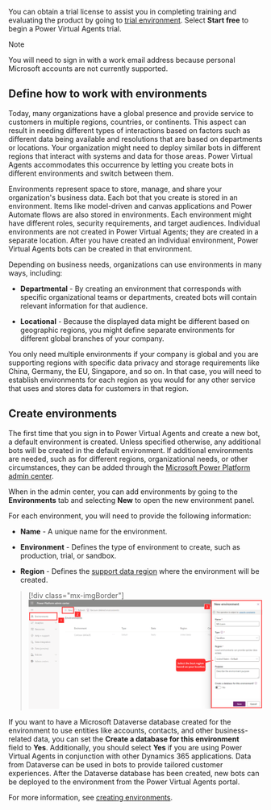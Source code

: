You can obtain a trial license to assist you in completing training and evaluating the product by going to [trial environment](https://powervirtualagents.microsoft.com/?azure-portal=true). Select **Start free** to begin a Power Virtual Agents trial.  

> [!NOTE]
> You will need to sign in with a work email address because personal Microsoft accounts are not currently supported.

## Define how to work with environments 

Today, many organizations have a global presence and provide service to customers in multiple regions, countries, or continents. This aspect can result in needing different types of interactions based on factors such as different data being available and resolutions that are based on departments or locations. Your organization might need to deploy similar bots in different regions that interact with systems and data for those areas. Power Virtual Agents accommodates this occurrence by letting you create bots in different environments and switch between them.

Environments represent space to store, manage, and share your organization's business data. Each bot that you create is stored in an environment. Items like model-driven and canvas applications and Power Automate flows are also stored in environments. Each environment might have different roles, security requirements, and target audiences. Individual environments are not created in Power Virtual Agents; they are created in a separate location. After you have created an individual environment, Power Virtual Agents bots can be created in that environment.

Depending on business needs, organizations can use environments in many ways, including:

-   **Departmental** - By creating an environment that corresponds with specific organizational teams or departments, created bots will contain relevant information for that audience.

-   **Locational** - Because the displayed data might be different based on geographic regions, you might define separate environments for different global branches of your company.

You only need multiple environments if your company is global and you are supporting regions with specific data privacy and storage requirements like China, Germany, the EU, Singapore, and so on. In that case, you will need to establish environments for each region as you would for any other service that uses and stores data for customers in that region.

## Create environments

The first time that you sign in to Power Virtual Agents and create a new bot, a default environment is created. Unless specified otherwise, any additional bots will be created in the default environment. If additional environments are needed, such as for different regions, organizational needs, or other circumstances, they can be added through the [Microsoft Power Platform admin center](/power-platform/admin/create-environment/?azure-portal=true).

When in the admin center, you can add environments by going to the **Environments** tab and selecting **New** to open the new environment panel.

For each environment, you will need to provide the following information:

-   **Name** - A unique name for the environment.

-   **Environment** - Defines the type of environment to create, such as production, trial, or sandbox.

-   **Region** - Defines the [support data region](/power-virtual-agents/data-location/?azure-portal=true) where the environment will be created.

> [!div class="mx-imgBorder"]
> [![name, environment, and region for environment](../media/admin-center.png)](../media/admin-center.png#lightbox)

If you want to have a Microsoft Dataverse database created for the environment to use entities like accounts, contacts, and other business-related data, you can set the **Create a database for this environment** field to **Yes**. Additionally, you should select **Yes** if you are using Power Virtual Agents in conjunction with other Dynamics 365 applications. Data from Dataverse can be used in bots to provide tailored customer experiences. After the Dataverse database has been created, new bots can be deployed to the environment from the Power Virtual Agents portal.

For more information, see [creating environments](/power-virtual-agents/environments-first-run-experience#create-a-new-environment-for-your-bots/?azure-portal=true). 
